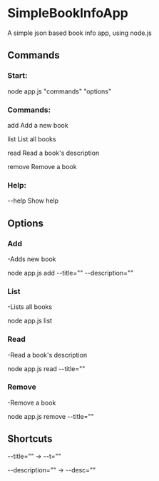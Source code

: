 # SimpleBookInfoApp
A simple json based book info app, using node.js


## Commands
### Start:
node app.js "commands" "options"

### Commands:
  add     Add a new book
  
  list    List all books
  
  read    Read a book's description
  
  remove  Remove a book

### Help:
  --help  Show help
  
## Options

### Add
-Adds new book

node app.js add --title="" --description=""

### List
-Lists all books

node app.js list

### Read
-Read a book's description

node app.js read --title=""

### Remove
-Remove a book

node app.js remove --title=""

## Shortcuts
--title="" -> --t=""

--description="" -> --desc=""
